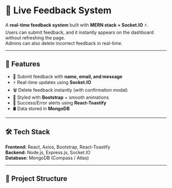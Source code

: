 # 💬 Live Feedback System

A **real-time feedback system** built with **MERN stack + Socket.IO** ⚡.  
Users can submit feedback, and it instantly appears on the dashboard without refreshing the page.  
Admins can also delete incorrect feedback in real-time.

---

## 🚀 Features
- 📩 Submit feedback with **name, email, and message**
- ⚡ Real-time updates using **Socket.IO**
- 🗑️ Delete feedback instantly (with confirmation modal)
- 🎨 Styled with **Bootstrap** + smooth animations
- 🔔 Success/Error alerts using **React-Toastify**
- 🛢️ Data stored in **MongoDB**

---

## 🛠️ Tech Stack
**Frontend:** React, Axios, Bootstrap, React-Toastify  
**Backend:** Node.js, Express.js, Socket.IO  
**Database:** MongoDB (Compass / Atlas)  

---

## 📂 Project Structure
